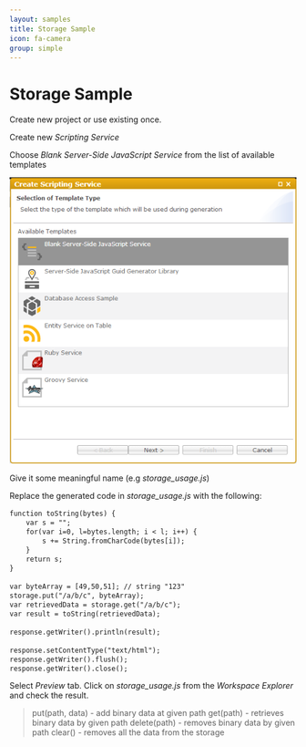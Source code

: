 ```yaml
---
layout: samples
title: Storage Sample
icon: fa-camera
group: simple
---
```


Storage Sample
===

Create new project or use existing once.

Create new *Scripting Service*

Choose *Blank Server-Side JavaScript Service* from the list of available templates

![Mail Service 2](images/mail_service/mail_service_2.png)

Give it some meaningful name (e.g *storage_usage.js*)

Replace the generated code in *storage_usage.js* with the following:

<pre><code>function toString(bytes) {
    var s = "";
    for(var i=0, l=bytes.length; i < l; i++) {
        s += String.fromCharCode(bytes[i]);
    }
    return s;
}

var byteArray = [49,50,51]; // string "123"
storage.put("/a/b/c", byteArray);
var retrievedData = storage.get("/a/b/c");
var result = toString(retrievedData);

response.getWriter().println(result);

response.setContentType("text/html");
response.getWriter().flush();
response.getWriter().close();
</code></pre>

Select *Preview* tab.
Click on *storage_usage.js* from the *Workspace Explorer* and check the result.

> put(path, data) - add binary data at given path
> get(path) - retrieves binary data by given path
> delete(path) - removes binary data by given path
> clear() - removes all the data from the storage
